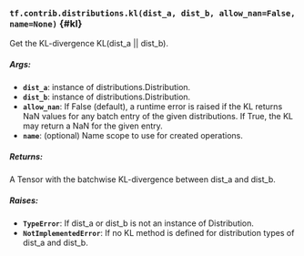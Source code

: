 ### `tf.contrib.distributions.kl(dist_a, dist_b, allow_nan=False, name=None)` {#kl}

Get the KL-divergence KL(dist_a || dist_b).

##### Args:


*  <b>`dist_a`</b>: instance of distributions.Distribution.
*  <b>`dist_b`</b>: instance of distributions.Distribution.
*  <b>`allow_nan`</b>: If False (default), a runtime error is raised
    if the KL returns NaN values for any batch entry of the given
    distributions.  If True, the KL may return a NaN for the given entry.
*  <b>`name`</b>: (optional) Name scope to use for created operations.

##### Returns:

  A Tensor with the batchwise KL-divergence between dist_a and dist_b.

##### Raises:


*  <b>`TypeError`</b>: If dist_a or dist_b is not an instance of Distribution.
*  <b>`NotImplementedError`</b>: If no KL method is defined for distribution types
    of dist_a and dist_b.


